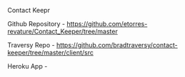 Contact Keepr 

Github Repository - https://github.com/etorres-revature/Contact_Keeper/tree/master

Traversy Repo - https://github.com/bradtraversy/contact-keeper/tree/master/client/src

Heroku App - 
